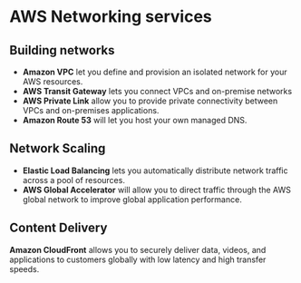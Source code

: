# AWS Networking services

## Building networks

- **Amazon VPC** let you define and provision an isolated network
for your AWS resources.
- **AWS Transit Gateway** lets you connect VPCs and on-premise networks
- **AWS Private Link** allow you to provide private connectivity between VPCs and on-premises applications.
- **Amazon Route 53** will let you host your own managed DNS.


## Network Scaling

- **Elastic Load Balancing** lets you automatically distribute network traffic across a pool of resources.
- **AWS Global Accelerator** will allow you to direct traffic through the AWS global network to improve global application performance.


## Content Delivery

**Amazon CloudFront** allows you to securely deliver data, videos,
and applications to customers globally with low latency and high
transfer speeds.